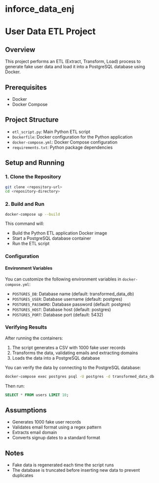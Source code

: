 # inforce_data_enj

# User Data ETL Project

## Overview
This project performs an ETL (Extract, Transform, Load) process to generate fake user data and load it into a PostgreSQL database using Docker.

## Prerequisites
- Docker
- Docker Compose

## Project Structure
- `etl_script.py`: Main Python ETL script
- `Dockerfile`: Docker configuration for the Python application
- `docker-compose.yml`: Docker Compose configuration
- `requirements.txt`: Python package dependencies

## Setup and Running

### 1. Clone the Repository
```bash
git clone <repository-url>
cd <repository-directory>
```

### 2. Build and Run
```bash
docker-compose up --build
```

This command will:
- Build the Python ETL application Docker image
- Start a PostgreSQL database container
- Run the ETL script

### Configuration

#### Environment Variables
You can customize the following environment variables in `docker-compose.yml`:
- `POSTGRES_DB`: Database name (default: transformed_data_db)
- `POSTGRES_USER`: Database username (default: postgres)
- `POSTGRES_PASSWORD`: Database password (default: postgres)
- `POSTGRES_HOST`: Database host (default: postgres)
- `POSTGRES_PORT`: Database port (default: 5432)

### Verifying Results
After running the containers:
1. The script generates a CSV with 1000 fake user records
2. Transforms the data, validating emails and extracting domains
3. Loads the data into a PostgreSQL database

You can verify the data by connecting to the PostgreSQL database:
```bash
docker-compose exec postgres psql -U postgres -d transformed_data_db
```

Then run:
```sql
SELECT * FROM users LIMIT 10;
```

## Assumptions
- Generates 1000 fake user records
- Validates email format using a regex pattern
- Extracts email domain
- Converts signup dates to a standard format

## Notes
- Fake data is regenerated each time the script runs
- The database is truncated before inserting new data to prevent duplicates
